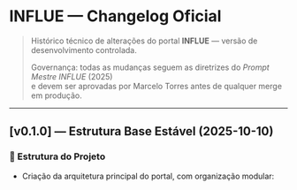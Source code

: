 # INFLUE — Changelog Oficial

> Histórico técnico de alterações do portal **INFLUE** — versão de desenvolvimento controlada.
> 
> Governança: todas as mudanças seguem as diretrizes do *Prompt Mestre INFLUE* (2025)  
> e devem ser aprovadas por Marcelo Torres antes de qualquer merge em produção.

---

## [v0.1.0] — Estrutura Base Estável (2025-10-10)

### 🧩 Estrutura do Projeto
- Criação da arquitetura principal do portal, com organização modular:
